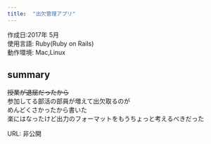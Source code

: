 ```yaml
---
title:  "出欠管理アプリ"
---
```

 
作成日:2017年 5月  
使用言語:  Ruby(Ruby on Rails)  
動作環境:  Mac,Linux

## summary 
~~授業が退屈だったから~~   
参加してる部活の部員が増えて出欠取るのが   
めんどくさかったから書いた  
楽にはなったけど出力のフォーマットをもうちょっと考えるべきだった

URL: 非公開